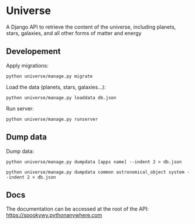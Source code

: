 # Universe

A Django API to retrieve the content of the universe, including planets, stars, galaxies, and all other forms of matter and energy

## Developement

Apply migrations:

```
python universe/manage.py migrate
```

Load the data (planets, stars, galaxies...):

```
python universe/manage.py loaddata db.json
```

Run server:

```
python universe/manage.py runserver
```

## Dump data

Dump data:

```
python universe/manage.py dumpdata [apps name] --indent 2 > db.json
```

```
python universe/manage.py dumpdata common astronomical_object system --indent 2 > db.json
```

## Docs

The documentation can be accessed at the root of the API: https://spookywy.pythonanywhere.com
